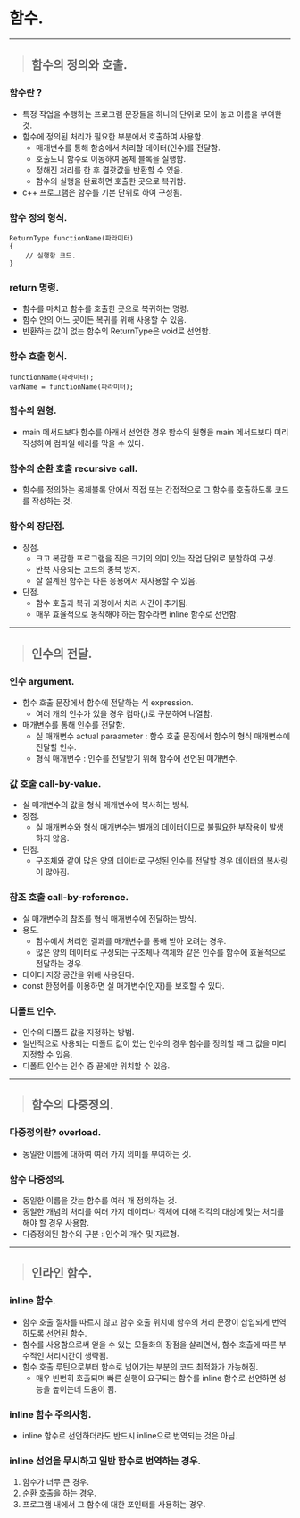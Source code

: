 # 함수.

---------------------------------------------------------------------------------------------------------

> ## 함수의 정의와 호출.

### 함수란 ?
- 특정 작업을 수행하는 프로그램 문장들을 하나의 단위로 모아 놓고 이름을 부여한 것.
- 함수에 정의된 처리가 필요한 부분에서 호출하여 사용함.
  - 매개변수를 통해 함숭에서 처리할 데이터(인수)를 전달함.
  - 호출도니 함수로 이동하여 몸체 블록을 실행함.
  - 정해진 처리를 한 후 결괏값을 반환할 수 있음.
  - 함수의 실행을 완료하면 호출한 곳으로 복귀함.
- c++ 프로그램은 함수를 기본 단위로 하여 구성됨.

### 함수 정의 형식.
    ReturnType functionName(파라미터)
    {
        // 실행항 코드.
    }

### return 명령.
- 함수를 마치고 함수를 호출한 곳으로 복귀하는 명령.
- 함수 안의 어느 곳이든 복귀를 위해 사용할 수 있음.
- 반환하는 값이 없는 함수의 ReturnType은 void로 선언함.

### 함수 호출 형식.
    functionName(파라미터);
    varName = functionName(파라미터);

### 함수의 원형.
- main 메서드보다 함수를 아래서 선언한 경우 함수의 원형을 main 메서드보다 미리 작성하여 컴파일 에러를 막을 수 있다.

### 함수의 순환 호출 recursive call.
- 함수를 정의하는 몸체블록 안에서 직접 또는 간접적으로 그 함수를 호출하도록 코드를 작성하는 것.

### 함수의 장단점.
- 장점.
  - 크고 복잡한 프로그램을 작은 크기의 의미 있는 작업 단위로 분할하여 구성.
  - 반복 사용되는 코드의 중복 방지.
  - 잘 설계된 함수는 다른 응용에서 재사용할 수 있음.
- 단점.
  - 함수 호출과 복귀 과정에서 처리 사간이 추가됨.
  - 매우 효율적으로 동작해야 하는 함수라면 inline 함수로 선언함.

---------------------------------------------------------------------------------------------------------

> ## 인수의 전달.

### 인수 argument.
- 함수 호출 문장에서 함수에 전달하는 식 expression.
  - 여러 개의 인수가 있을 경우 컴마(,)로 구분하여 나열함.
- 매개변수를 통해 인수를 전달함.
  - 실 매개변수 actual paraameter : 함수 호출 문장에서 함수의 형식 매개변수에 전달할 인수.
  - 형식 매개변수 : 인수를 전달받기 위해 함수에 선언된 매개변수.

### 값 호출 call-by-value.
- 실 매개변수의 값을 형식 매개변수에 복사하는 방식.
- 장점.
  - 실 매개변수와 형식 매개변수는 별개의 데이터이므로 불필요한 부작용이 발생하지 않음.
- 단점.
  - 구조체와 같이 많은 양의 데이터로 구성된 인수를 전달할 경우 데이터의 복사량이 많아짐.

### 참조 호출 call-by-reference.
- 실 매개변수의 참조를 형식 매개변수에 전달하는 방식.
- 용도.
  - 함수에서 처리한 결과를 매개변수를 통해 받아 오려는 경우.
  - 많은 양의 데이터로 구성되는 구조체나 객체와 같은 인수를 함수에 효율적으로 전달하는 경우.
- 데이터 저장 공간을 위해 사용된다.
- const 한정어를 이용하면 실 매개변수(인자)를 보호할 수 있다.

### 디폴트 인수.
- 인수의 디폴트 값을 지정하는 방법.
- 일반적으로 사용되는 디폴트 값이 있는 인수의 경우 함수를 정의할 때 그 값을 미리 지정할 수 있음.
- 디폴트 인수는 인수 중 끝에만 위치할 수 있음.

---------------------------------------------------------------------------------------------------------

> ## 함수의 다중정의.

### 다중정의란? overload.
- 동일한 이름에 대하여 여러 가지 의미를 부여하는 것.

### 함수 다중정의.
- 동일한 이름을 갖는 함수를 여러 개 정의하는 것.
- 동일한 개념의 처리를 여러 가지 데이터나 객체에 대해 각각의 대상에 맞는 처리를 해야 할 경우 사용함.
- 다중정의된 함수의 구분 : 인수의 개수 및 자료형.

---------------------------------------------------------------------------------------------------------

> ## 인라인 함수.

### inline 함수.
- 함수 호출 절차를 따르지 않고 함수 호출 위치에 함수의 처리 문장이 삽입되게 번역하도록 선언된 함수.
- 함수를 사용함으로써 얻을 수 있는 모듈화의 장점을 살리면서, 함수 호출에 따른 부수적인 처리시간이 생략됨.
- 함수 호출 루틴으로부터 함수로 넘어가는 부분의 코드 최적화가 가능해짐.
  - 매우 빈번히 호출되며 빠른 실행이 요구되는 함수를 inline 함수로 선언하면 성능을 높이는데 도움이 됨.

### inline 함수 주의사항.
- inline 함수로 선언하더라도 반드시 inline으로 번역되는 것은 아님.

### inline 선언을 무시하고 일반 함수로 번역하는 경우.
1. 함수가 너무 큰 경우.
2. 순환 호출을 하는 경우.
3. 프로그램 내에서 그 함수에 대한 포인터를 사용하는 경우.









